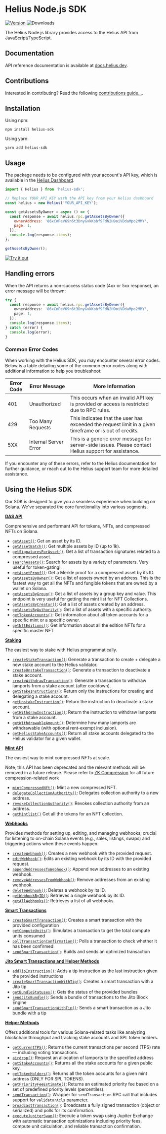 # Helius Node.js SDK

[![Version](https://img.shields.io/npm/v/helius-sdk)](https://www.npmjs.org/package/helius-sdk)
![Downloads](https://img.shields.io/npm/dm/helius-sdk)

The Helius Node.js library provides access to the Helius API from JavaScript/TypeScript.

## Documentation

API reference documentation is available at [docs.helius.dev](https://docs.helius.dev).

## Contributions

Interested in contributing? Read the following [contributions guide...](https://github.com/helius-labs/helius-sdk/blob/main/CONTRIBUTING.md).

## Installation

Using npm:

```shell
npm install helius-sdk
```

Using yarn:

```shell
yarn add helius-sdk
```

## Usage

The package needs to be configured with your account's API key, which is available in the [Helius Dashboard](https://dev.helius.xyz/dashboard/app).

```js
import { Helius } from 'helius-sdk';

// Replace YOUR_API_KEY with the API key from your Helius dashboard
const helius = new Helius('YOUR_API_KEY');

const getAssetsByOwner = async () => {
  const response = await helius.rpc.getAssetsByOwner({
    ownerAddress: '86xCnPeV69n6t3DnyGvkKobf9FdN2H9oiVDdaMpo2MMY',
    page: 1,
  });
  console.log(response.items);
};

getAssetsByOwner();
```

[![Try it out](https://developer.stackblitz.com/img/open_in_stackblitz.svg)](https://stackblitz.com/edit/helius-node-js-sdk-xbw7t6?file=index.js)

## Handling errors

When the API returns a non-success status code (4xx or 5xx response), an error message will be thrown:

```ts
try {
  const response = await helius.rpc.getAssetsByOwner({
    ownerAddress: '86xCnPeV69n6t3DnyGvkKobf9FdN2H9oiVDdaMpo2MMY',
    page: 1,
  });
  console.log(response.items);
} catch (error) {
  console.log(error);
}
```

### Common Error Codes

When working with the Helius SDK, you may encounter several error codes. Below is a table detailing some of the common error codes along with additional information to help you troubleshoot:

| Error Code | Error Message         | More Information                                                                                       |
| ---------- | --------------------- | ------------------------------------------------------------------------------------------------------ |
| 401        | Unauthorized          | This occurs when an invalid API key is provided or access is restricted due to RPC rules.              |
| 429        | Too Many Requests     | This indicates that the user has exceeded the request limit in a given timeframe or is out of credits. |
| 5XX        | Internal Server Error | This is a generic error message for server-side issues. Please contact Helius support for assistance.  |

If you encounter any of these errors, refer to the Helius documentation for further guidance, or reach out to the Helius support team for more detailed assistance.

## Using the Helius SDK

Our SDK is designed to give you a seamless experience when building on Solana. We've separated the core functionality into various segments.

[**DAS API**](https://github.com/helius-labs/helius-sdk/blob/main/examples/EXAMPLES_OVERVIEW.md#das-api-digital-asset-standard)

Comprehensive and performant API for tokens, NFTs, and compressed NFTs on Solana.

- [`getAsset()`](https://github.com/helius-labs/helius-sdk/blob/main/examples/EXAMPLES_OVERVIEW.md#getasset): Get an asset by its ID.
- [`getAssetBatch()`](https://github.com/helius-labs/helius-sdk/blob/main/examples/EXAMPLES_OVERVIEW.md#getassetbatch): Get multiple assets by ID (up to 1k).
- [`getSignaturesForAsset()`](https://github.com/helius-labs/helius-sdk/blob/main/examples/EXAMPLES_OVERVIEW.md#getsignaturesforasset): Get a list of transaction signatures related to a compressed asset.
- [`searchAssets()`](https://github.com/helius-labs/helius-sdk/blob/main/examples/EXAMPLES_OVERVIEW.md#searchassets): Search for assets by a variety of parameters. Very useful for token-gating!
- [`getAssetProof()`](https://github.com/helius-labs/helius-sdk/blob/main/examples/EXAMPLES_OVERVIEW.md#getassetproof): Get a Merkle proof for a compressed asset by its ID.
- [`getAssetsByOwner()`](https://github.com/helius-labs/helius-sdk/blob/main/examples/EXAMPLES_OVERVIEW.md#getassetsbyowner): Get a list of assets owned by an address. This is the fastest way to get all the NFTs and fungible tokens that are owned by a wallet on Solana.
- [`getAssetsByGroup()`](https://github.com/helius-labs/helius-sdk/blob/main/examples/EXAMPLES_OVERVIEW.md#getassetsbygroup): Get a list of assets by a group key and value. This endpoint is very useful for getting the mint list for NFT Collections.
- [`getAssetsByCreator()`](https://github.com/helius-labs/helius-sdk/blob/main/examples/EXAMPLES_OVERVIEW.md#getassetsbycreator): Get a list of assets created by an address.
- [`getAssetsByAuthority()`](https://github.com/helius-labs/helius-sdk/blob/main/examples/EXAMPLES_OVERVIEW.md#getassetsbyauthority): Get a list of assets with a specific authority.
- [`getTokenAccounts()`](https://github.com/helius-labs/helius-sdk/blob/main/examples/EXAMPLES_OVERVIEW.md#gettokenaccounts): Get information about all token accounts for a specific mint or a specific owner.
- [`getNftEditions()`](https://github.com/helius-labs/helius-sdk/blob/main/examples/EXAMPLES_OVERVIEW.md#getnfteditions): Get information about all the edition NFTs for a specific master NFT

[**Staking**](https://github.com/helius-labs/helius-sdk/blob/main/examples/EXAMPLES_OVERVIEW.md#staking)

The easiest way to stake with Helius programmatically.

- [`createStakeTransaction()`](https://github.com/helius-labs/helius-sdk/blob/main/examples/EXAMPLES_OVERVIEW.md#createstaketransaction): Generate a transaction to create + delegate a new stake account to the Helius validator.
- [`createUnstakeTransaction()`](https://github.com/helius-labs/helius-sdk/blob/main/examples/EXAMPLES_OVERVIEW.md#createunstaketransaction): Generate a transaction to deactivate a stake account.
- [`createWithdrawTransaction()`](https://github.com/helius-labs/helius-sdk/blob/main/examples/EXAMPLES_OVERVIEW.md#createwithdrawtransaction): Generate a transaction to withdraw lamports from a stake account (after cooldown).
- [`getStakeInstructions()`](https://github.com/helius-labs/helius-sdk/blob/main/examples/EXAMPLES_OVERVIEW.md#getstakeinstructions): Return only the instructions for creating and delegating a stake account.
- [`getUnstakeInstruction()`](https://github.com/helius-labs/helius-sdk/blob/main/examples/EXAMPLES_OVERVIEW.md#getunstakeinstruction): Return the instruction to deactivate a stake account.
- [`getWithdrawInstruction()`](https://github.com/helius-labs/helius-sdk/blob/main/examples/EXAMPLES_OVERVIEW.md#getwithdrawinstruction): Return the instruction to withdraw lamports from a stake account.
- [`getWithdrawableAmount()`](https://github.com/helius-labs/helius-sdk/blob/main/examples/EXAMPLES_OVERVIEW.md#getwithdrawableamount): Determine how many lamports are withdrawable (with optional rent-exempt inclusion).
- [`getHeliusStakeAccounts()`](https://github.com/helius-labs/helius-sdk/blob/main/examples/EXAMPLES_OVERVIEW.md#getheliusstakeaccounts): Return all stake accounts delegated to the Helius validator for a given wallet.

[**Mint API**](https://github.com/helius-labs/helius-sdk/blob/main/examples/EXAMPLES_OVERVIEW.md#mint)

The easiest way to mint compressed NFTs at scale.

Note, this API has been deprecated and the relevant methods will be removed in a future release. Please refer to [ZK Compression](https://docs.helius.dev/zk-compression-and-photon-api/what-is-zk-compression-on-solana) for all future compression-related work

- [`mintCompressedNft()`](https://github.com/helius-labs/helius-sdk/blob/main/examples/EXAMPLES_OVERVIEW.md#mintcompressednft): Mint a new compressed NFT.
- [`delegateCollectionAuthority()`](https://github.com/helius-labs/helius-sdk/blob/main/examples/EXAMPLES_OVERVIEW.md#delegatecollectionauthority-and-revokecollectionauthority): Delegates collection authority to a new address.
- [`revokeCollectionAuthority()`](https://github.com/helius-labs/helius-sdk/blob/main/examples/EXAMPLES_OVERVIEW.md#delegatecollectionauthority-and-revokecollectionauthority): Revokes collection authority from an address.
- [`getMintlist()`](https://github.com/helius-labs/helius-sdk/blob/main/examples/EXAMPLES_OVERVIEW.md#getmintlist) Get all the tokens for an NFT collection.

[**Webhooks**](https://github.com/helius-labs/helius-sdk/blob/main/examples/EXAMPLES_OVERVIEW.md#webhooks)

Provides methods for setting up, editing, and managing webhooks, crucial for listening to on-chain Solana events (e.g., sales, listings, swaps) and triggering actions when these events happen.

- [`createWebhook()`](https://github.com/helius-labs/helius-sdk/blob/main/examples/EXAMPLES_OVERVIEW.md#createwebhook): Creates a new webhook with the provided request.
- [`editWebhook()`](https://github.com/helius-labs/helius-sdk/blob/main/examples/EXAMPLES_OVERVIEW.md#editwebhook): Edits an existing webhook by its ID with the provided request.
- [`appendAddressesToWebhook()`](https://github.com/helius-labs/helius-sdk/blob/main/examples/EXAMPLES_OVERVIEW.md#appendaddressestowebhook): Append new addresses to an existing webhook.
- [`removeAddressesFromWebhook()`](https://github.com/helius-labs/helius-sdk/blob/main/examples/EXAMPLES_OVERVIEW.md#removeaddressesfromwebhook): Remove addresses from an existing webhook.
- [`deleteWebhook()`](https://github.com/helius-labs/helius-sdk/blob/main/examples/EXAMPLES_OVERVIEW.md#deletewebhook): Deletes a webhook by its ID.
- [`getWebhookByID()`](https://github.com/helius-labs/helius-sdk/blob/main/examples/EXAMPLES_OVERVIEW.md#getwebhookbyid): Retrieves a single webhook by its ID.
- [`getAllWebhooks()`](https://github.com/helius-labs/helius-sdk/blob/main/examples/EXAMPLES_OVERVIEW.md#getallwebhooks): Retrieves a list of all webhooks.


[**Smart Transactions**](https://docs.helius.dev/solana-rpc-nodes/sending-transactions-on-solana#sending-smart-transactions)

- [`createSmartTransaction()`](https://github.com/helius-labs/helius-sdk/blob/main/examples/EXAMPLES_OVERVIEW.md#createsmarttransaction): Creates a smart transaction with the provided configuration
- [`getComputeUnits()`](https://github.com/helius-labs/helius-sdk/blob/main/examples/EXAMPLES_OVERVIEW.md#getcomputeunits): Simulates a transaction to get the total compute units consumed
- [`pollTransactionConfirmation()`](https://github.com/helius-labs/helius-sdk/blob/main/examples/EXAMPLES_OVERVIEW.md#polltransactionconfirmation): Polls a transaction to check whether it has been confirmed
- [`sendSmartTransaction()`](https://github.com/helius-labs/helius-sdk/blob/main/examples/EXAMPLES_OVERVIEW.md#sendsmarttransaction): Builds and sends an optimized transaction

[**Jito Smart Transactions and Helper Methods**](https://github.com/helius-labs/helius-sdk/blob/main/examples/EXAMPLES_OVERVIEW.md#jito-smart-transactions-and-helper-methods)

- [`addTipInstruction()`](https://github.com/helius-labs/helius-sdk/blob/main/examples/EXAMPLES_OVERVIEW.md#addtipinstruction): Adds a tip instruction as the last instruction given the provided instructions
- [`createSmartTransactionWithTip()`](https://github.com/helius-labs/helius-sdk/blob/main/examples/EXAMPLES_OVERVIEW.md#createsmarttransactionwithtip): Creates a smart transaction with a Jito tip
- [`getBundleStatuses()`](https://github.com/helius-labs/helius-sdk/blob/main/examples/EXAMPLES_OVERVIEW.md#getbundlestatuses): Gets the status of the provided bundles
- [`sendJitoBundle()`](https://github.com/helius-labs/helius-sdk/blob/main/examples/EXAMPLES_OVERVIEW.md#sendjitobundle): Sends a bundle of transactions to the Jito Block Engine
- [`sendSmartTransactionWithTip()`](https://github.com/helius-labs/helius-sdk/blob/main/examples/EXAMPLES_OVERVIEW.md#sendsmarttransactionwithtip): Sends a smart transaction as a Jito bundle with a tip

[**Helper Methods**](https://github.com/helius-labs/helius-sdk/blob/main/examples/EXAMPLES_OVERVIEW.md#helper-methods)

Offers additional tools for various Solana-related tasks like analyzing blockchain throughput and tracking stake accounts and SPL token holders.

- [`getCurrentTPS()`](https://github.com/helius-labs/helius-sdk/blob/main/examples/EXAMPLES_OVERVIEW.md#getcurrenttps): Returns the current transactions per second (TPS) rate — including voting transactions.
- [`airdrop()`](https://github.com/helius-labs/helius-sdk/blob/main/examples/EXAMPLES_OVERVIEW.md#airdrop): Request an allocation of lamports to the specified address
- [`getStakeAccounts()`](https://github.com/helius-labs/helius-sdk/blob/main/examples/EXAMPLES_OVERVIEW.md#getstakeaccounts): Returns all the stake accounts for a given public key.
- [`getTokenHolders()`](https://github.com/helius-labs/helius-sdk/blob/main/examples/EXAMPLES_OVERVIEW.md#gettokenholders): Returns all the token accounts for a given mint address (ONLY FOR SPL TOKENS).
- [`getPriorityFeeEstimate()`](https://github.com/helius-labs/helius-sdk/blob/main/examples/EXAMPLES_OVERVIEW.md#getpriorityfeeestimate): Returns an estimated priority fee based on a set of predefined priority levels (percentiles).
- [`sendTransaction()`](https://github.com/helius-labs/helius-sdk/blob/main/examples/EXAMPLES_OVERVIEW.md#sendtransaction): Wrapper for `sendTransaction` RPC call that includes support for `validatorAcls` parameter.
- [`broadcastTransaction()`](https://github.com/helius-labs/helius-sdk/blob/main/examples/EXAMPLES_OVERVIEW.md#broadcasttransaction): Broadcasts a fully signed transaction (object or serialized) and polls for its confirmation.
- [`executeJupiterSwap()`](https://github.com/helius-labs/helius-sdk/blob/main/examples/EXAMPLES_OVERVIEW.md#executejupiterswap): Execute a token swap using Jupiter Exchange with automatic transaction optimizations including priority fees, compute unit calculation, and reliable transaction confirmation.
